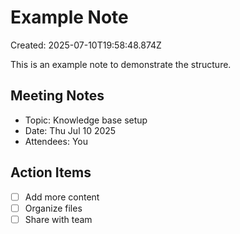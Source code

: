 # Example Note

Created: 2025-07-10T19:58:48.874Z

This is an example note to demonstrate the structure.

## Meeting Notes

- Topic: Knowledge base setup
- Date: Thu Jul 10 2025
- Attendees: You

## Action Items

- [ ] Add more content
- [ ] Organize files
- [ ] Share with team
